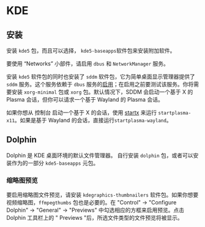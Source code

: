 # KDE

## 安装

安装 `kde5` 包，而且可以选择， `kde5-baseapps`软件包来安装附加软件。 

要使用 “Networks” 小部件，请启用 `dbus` 和 `NetworkManager` 服务。 

安装 `kde5` 软件包的同时也安装了 `sddm` 软件包，它为简单桌面显示管理器提供了 `sddm` 服务。这个服务依赖于 `dbus` 服务的[启用](../services/index.md#testing-services)；在启用之前要测试该服务。你将需要安装 `xorg-minimal` 包或 `xorg` 包。默认情况下，SDDM 会启动一个基于 X 的 Plasma 会话，但你可以请求一个基于 Wayland 的 Plasma 会话。

如果你想从 控制台 启动一个基于 X 的会话，使用 [startx](./xorg.md#startx) 来运行 `startplasma-x11`。如果是基于 Wayland 的会话，直接运行`startplasma-wayland`。

## Dolphin

Dolphin 是 KDE 桌面环境的默认文件管理器。 自行安装 `dolphin` 包，或者可以安装作为的一部分 `kde5-baseapps` 元包。

### 缩略图预览

要启用缩略图文件预览，请安装 `kdegraphics-thumbnailers` 软件包。如果你想要视频缩略图，`ffmpegthumbs` 包也是必要的。在 "Control" -> "Configure Dolphin" -> "General" ->
"Previews" 中勾选相应的方框来启用预览。点击 Dolphin 工具栏上的 " Previews "后，所选文件类型的文件预览将被显示。
